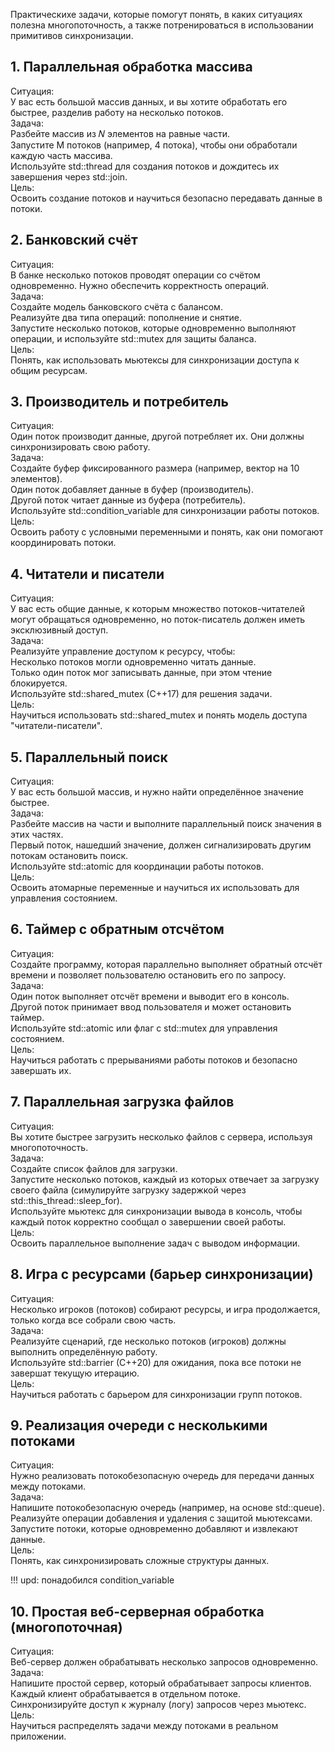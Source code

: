 Практическихе задачи, которые помогут понять, в каких ситуациях полезна многопоточность, а также потренироваться в использовании примитивов синхронизации.
## 1. Параллельная обработка массива
Ситуация:  
У вас есть большой массив данных, и вы хотите обработать его быстрее, разделив работу на несколько потоков.  
Задача:  
Разбейте массив из 𝑁 элементов на равные части.  
Запустите M потоков (например, 4 потока), чтобы они обработали каждую часть массива.  
Используйте std::thread для создания потоков и дождитесь их завершения через std::join.  
Цель:  
Освоить создание потоков и научиться безопасно передавать данные в потоки.  
## 2. Банковский счёт  
Ситуация:  
В банке несколько потоков проводят операции со счётом одновременно. Нужно обеспечить корректность операций.  
Задача:  
Создайте модель банковского счёта с балансом.  
Реализуйте два типа операций: пополнение и снятие.  
Запустите несколько потоков, которые одновременно выполняют операции, и используйте std::mutex для защиты баланса.  
Цель:  
Понять, как использовать мьютексы для синхронизации доступа к общим ресурсам.  
## 3. Производитель и потребитель  
Ситуация:  
Один поток производит данные, другой потребляет их. Они должны синхронизировать свою работу.  
Задача:  
Создайте буфер фиксированного размера (например, вектор на 10 элементов).  
Один поток добавляет данные в буфер (производитель).  
Другой поток читает данные из буфера (потребитель).  
Используйте std::condition_variable для синхронизации работы потоков.  
Цель:  
Освоить работу с условными переменными и понять, как они помогают координировать потоки.  
## 4. Читатели и писатели  
Ситуация:  
У вас есть общие данные, к которым множество потоков-читателей могут обращаться одновременно, но поток-писатель должен иметь эксклюзивный доступ.  
Задача:    
Реализуйте управление доступом к ресурсу, чтобы:  
Несколько потоков могли одновременно читать данные.  
Только один поток мог записывать данные, при этом чтение блокируется.  
Используйте std::shared_mutex (C++17) для решения задачи.  
Цель:  
Научиться использовать std::shared_mutex и понять модель доступа "читатели-писатели".  
## 5. Параллельный поиск  
Ситуация:  
У вас есть большой массив, и нужно найти определённое значение быстрее.  
Задача:  
Разбейте массив на части и выполните параллельный поиск значения в этих частях.  
Первый поток, нашедший значение, должен сигнализировать другим потокам остановить поиск.  
Используйте std::atomic<bool> для координации работы потоков.  
Цель:  
Освоить атомарные переменные и научиться их использовать для управления состоянием.  
## 6. Таймер с обратным отсчётом  
Ситуация:  
Создайте программу, которая параллельно выполняет обратный отсчёт времени и позволяет пользователю остановить его по запросу.  
Задача:  
Один поток выполняет отсчёт времени и выводит его в консоль.  
Другой поток принимает ввод пользователя и может остановить таймер.  
Используйте std::atomic<bool> или флаг с std::mutex для управления состоянием.  
Цель:  
Научиться работать с прерываниями работы потоков и безопасно завершать их.  
## 7. Параллельная загрузка файлов  
Ситуация:  
Вы хотите быстрее загрузить несколько файлов с сервера, используя многопоточность.  
Задача:  
Создайте список файлов для загрузки.  
Запустите несколько потоков, каждый из которых отвечает за загрузку своего файла (симулируйте загрузку задержкой через std::this_thread::sleep_for).  
Используйте мьютекс для синхронизации вывода в консоль, чтобы каждый поток корректно сообщал о завершении своей работы.  
Цель:  
Освоить параллельное выполнение задач с выводом информации.  
## 8. Игра с ресурсами (барьер синхронизации)  
Ситуация:  
Несколько игроков (потоков) собирают ресурсы, и игра продолжается, только когда все собрали свою часть.  
Задача:  
Реализуйте сценарий, где несколько потоков (игроков) должны выполнить определённую работу.  
Используйте std::barrier (C++20) для ожидания, пока все потоки не завершат текущую итерацию.  
Цель:  
Научиться работать с барьером для синхронизации групп потоков.  
## 9. Реализация очереди с несколькими потоками  
Ситуация:  
Нужно реализовать потокобезопасную очередь для передачи данных между потоками.  
Задача:  
Напишите потокобезопасную очередь (например, на основе std::queue).  
Реализуйте операции добавления и удаления с защитой мьютексами.  
Запустите потоки, которые одновременно добавляют и извлекают данные.  
Цель:  
Понять, как синхронизировать сложные структуры данных.  
  
!!! upd: понадобился condition_variable  
## 10. Простая веб-серверная обработка (многопоточная)  
Ситуация:  
Веб-сервер должен обрабатывать несколько запросов одновременно.  
Задача:  
Напишите простой сервер, который обрабатывает запросы клиентов.  
Каждый клиент обрабатывается в отдельном потоке.  
Синхронизируйте доступ к журналу (логу) запросов через мьютекс.
Цель:  
Научиться распределять задачи между потоками в реальном приложении.

